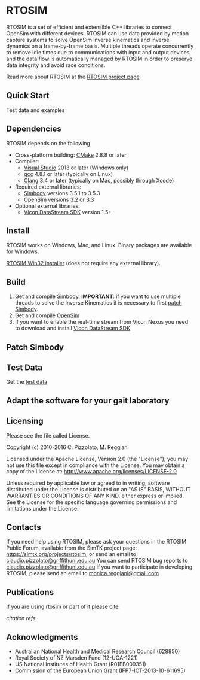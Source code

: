 RTOSIM
======

RTOSIM is a set of efficient and extensible C++ libraries to connect OpenSim with different devices. RTOSIM can use data provided by motion capture systems to solve OpenSim inverse kinematics and inverse dynamics on a frame-by-frame basis. Multiple threads operate concurrently to remove idle times due to communications with input and output devices, and the data flow is automatically managed by RTOSIM in order to preserve data integrity and avoid race conditions.

Read more about RTOSIM at the [RTOSIM project page](https://simtk.org/home/rtosim)

Quick Start
-----------
Test data and examples

Dependencies
------------
RTOSIM depends on the following 

* Cross-platform building: [CMake](http://www.cmake.org/) 2.8.8 or later
* Compiler: 
    * [Visual Studio](http://www.visualstudio.com) 2013 or later (Windows only) 
    * [gcc](http://gcc.gnu.org/) 4.8.1 or later (typically on Linux) 
    * [Clang](http://clang.llvm.org/) 3.4 or later (typically on Mac, possibly through Xcode)
* Required external libraries:
    * [Simbody](https://github.com/simbody/simbody/tree/Simbody-3.5.3) versions 3.5.1 to 3.5.3
    * [OpenSim](https://github.com/opensim-org/opensim-core/tree/v3.2.0/OpenSim) versions 3.2 or 3.3
* Optional external libraries: 
    * [Vicon DataStream SDK](http://www.vicon.com/downloads) version 1.5+


Install
-------
RTOSIM works on Windows, Mac, and Linux. Binary packages are available for Windows.

[RTOSIM Win32 installer](https://simtk.org/frs/download.php?file_id=4494) (does not require any external library).

Build
-----

1. Get and compile [Simbody](https://github.com/simbody/simbody/tree/Simbody-3.5.3). **IMPORTANT**: if you want to use multiple threads to solve the Inverse Kinematics it is
necessary to first [patch Simbody](#patch-simbody).
2. Get and compile [OpenSim](https://github.com/opensim-org/opensim-core/tree/v3.2.0/OpenSim) 
3. If you want to enable the real-time stream from Vicon Nexus you need to download and install [Vicon DataStream SDK](http://www.vicon.com/downloads)


Patch Simbody
-------------


Test Data
---------

Get the [test data](https://drive.google.com/open?id=0BzMAK5L0QV2PUXk4SW9qcV9jSVU)

Adapt the software for your gait laboratory
-------------------------------------------


Licensing
---------

Please see the file called License.


 Copyright (c) 2010-2016 C. Pizzolato, M. Reggiani                         

Licensed under the Apache License, Version 2.0 (the "License"); 
you may not use this file except in compliance with the License. 
You may obtain a copy of the License at: http://www.apache.org/licenses/LICENSE-2.0                   
                                                                           
Unless required by applicable law or agreed to in writing, software
distributed under the License is distributed on an "AS IS" BASIS,
WITHOUT WARRANTIES OR CONDITIONS OF ANY KIND, either express or implied.
See the License for the specific language governing permissions and
limitations under the License.                                             

Contacts
--------

If you need help using RTOSIM, please ask your questions in the RTOSIM Public Forum, available from the SimTK project page: https://simtk.org/projects/rtosim, 
or send an email to claudio.pizzolato@griffithuni.edu.au
You can send RTOSIM bug reports to claudio.pizzolato@griffithuni.edu.au
If you want to participate in developing RTOSIM, please send an email to monica.reggiani@gmail.com

Publications
------------

If you are using rtosim or part of it please cite:

*citation refs*


Acknowledgments
---------------
* Australian National Health and Medical Research Council (628850)
* Royal Society of NZ Marsden Fund (12-UOA-1221)
* US National Institutes of Health Grant (R01EB009351)
* Commission of the European Union Grant (IFP7-ICT-2013-10-611695)
